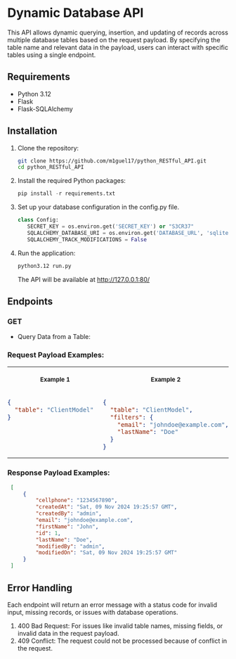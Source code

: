 # Dynamic Database API

This API allows dynamic querying, insertion, and updating of records across multiple database tables based on the request payload. By specifying the table name and relevant data in the payload, users can interact with specific tables using a single endpoint.

## Requirements

- Python 3.12
- Flask
- Flask-SQLAlchemy

## Installation

1. Clone the repository:
   ```bash
   git clone https://github.com/m1guel17/python_RESTful_API.git
   cd python_RESTful_API
   ```

2. Install the required Python packages:
   ```py
   pip install -r requirements.txt

3. Set up your database configuration in the config.py file.
   ```python
   class Config:
      SECRET_KEY = os.environ.get('SECRET_KEY') or "S3CR37"
      SQLALCHEMY_DATABASE_URI = os.environ.get('DATABASE_URL', 'sqlite:///DATABASE.db')
      SQLALCHEMY_TRACK_MODIFICATIONS = False
   ```

4. Run the application:
   ```bash
   python3.12 run.py
   ```

    The API will be available at http://127.0.0.1:80/

## Endpoints

### **GET**  
- Query Data from a Table:

### Request Payload Examples:

<table>
<tr>
<th align="center" padding="0">
<img width="441" height="0px">
<p><small>Example 1</small></p>
</th>
<th align="center" padding="0">
<img width="441" height="0px">
<p><small>Example 2</small></p>
</th>
</tr>
<tr>
<td style="width: 100%; vertical-align: top; padding: 0px;">
  
```json
{
  "table": "ClientModel"
}



  
```
</td> <td style="width: 100%; vertical-align: top; padding: 0px;">

```json
{
  "table": "ClientModel",
  "filters": {
    "email": "johndoe@example.com",
    "lastName": "Doe"
  }
}
```
</td>
</tr>
</table>

### Response Payload Examples:
   ```json
    [
        {
            "cellphone": "1234567890",
            "createdAt": "Sat, 09 Nov 2024 19:25:57 GMT",
            "createdBy": "admin",
            "email": "johndoe@example.com",
            "firstName": "John",
            "id": 1,
            "lastName": "Doe",
            "modifiedBy": "admin",
            "modifiedOn": "Sat, 09 Nov 2024 19:25:57 GMT"
        }
    ]
   ```  

## Error Handling
Each endpoint will return an error message with a status code for invalid input, missing records, or issues with database operations.
1. 400 Bad Request: For issues like invalid table names, missing fields, or invalid data in the request payload.
2. 409 Conflict: The request could not be processed because of conflict in the request.